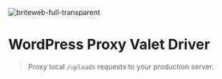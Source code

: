 ![briteweb-full-transparent](https://user-images.githubusercontent.com/9011845/33580019-879c320a-d900-11e7-99b9-883bf2f5335d.png)

# WordPress Proxy Valet Driver

> Proxy local `/uploads` requests to your production server. 